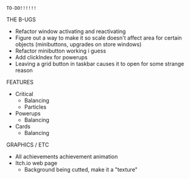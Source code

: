 <!-- ================ -->
	TO-DO!!!!!!
<!-- ================ -->

THE B-UGS
<!-- for the life of me i couldn't fix this im sorry -->
- Refactor window activating and reactivating
- Figure out a way to make it so scale doesn't affect area for certain objects (minibuttons, upgrades on store windows)
- Refactor minibutton working i guess
- Add clickIndex for powerups
- Leaving a grid button in taskbar causes it to open for some strange reason

FEATURES
- Critical
	* Balancing
	* Particles
- Powerups
	* Balancing
- Cards
	* Balancing

GRAPHICS / ETC
- All achievements achievement animation
- Itch.io web page
	* Background being cutted, make it a "texture"